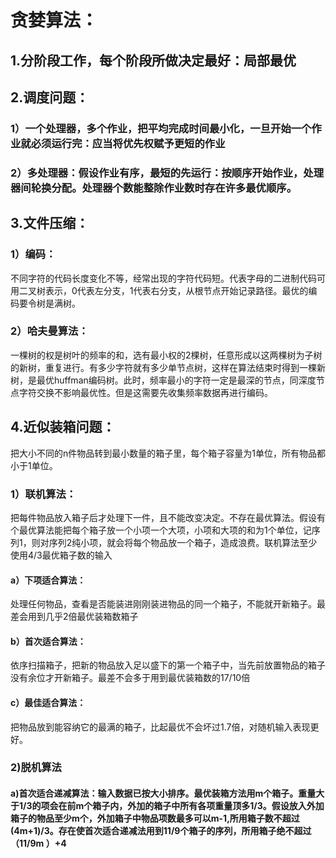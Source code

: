 # 贪婪算法：
## 1.分阶段工作，每个阶段所做决定最好：局部最优
## 2.调度问题：
### 1）一个处理器，多个作业，把平均完成时间最小化，一旦开始一个作业就必须运行完：应当将优先权赋予更短的作业
### 2）多处理器：假设作业有序，最短的先运行：按顺序开始作业，处理器间轮换分配。处理器个数能整除作业数时存在许多最优顺序。
## 3.文件压缩：
### 1）编码：
不同字符的代码长度变化不等，经常出现的字符代码短。代表字母的二进制代码可用二叉树表示，0代表左分支，1代表右分支，从根节点开始记录路径。最优的编码要令树是满树。
### 2）哈夫曼算法：
一棵树的权是树叶的频率的和，选有最小权的2棵树，任意形成以这两棵树为子树的新树，重复进行。有多少字符就有多少单节点树，这样在算法结束时得到一棵新树，是最优huffman编码树。此时，频率最小的字符一定是最深的节点，同深度节点字符交换不影响最优性。但是这需要先收集频率数据再进行编码。
## 4.近似装箱问题：
把大小不同的n件物品转到最小数量的箱子里，每个箱子容量为1单位，所有物品都小于1单位。
### 1）联机算法：
把每件物品放入箱子后才处理下一件，且不能改变决定。不存在最优算法。假设有个最优算法能把每个箱子放一个小项一个大项，小项和大项的和为1个单位，记序列1，则对序列2纯小项，就会将每个物品放一个箱子，造成浪费。联机算法至少使用4/3最优箱子数的输入
#### a）下项适合算法：
处理任何物品，查看是否能装进刚刚装进物品的同一个箱子，不能就开新箱子。最差会用到几乎2倍最优装箱数箱子
#### b）首次适合算法：
依序扫描箱子，把新的物品放入足以盛下的第一个箱子中，当先前放置物品的箱子没有余位才开新箱子。最差不会多于用到最优装箱数的17/10倍
#### c）最佳适合算法：
把物品放到能容纳它的最满的箱子，比起最优不会坏过1.7倍，对随机输入表现更好。
### 2)脱机算法
#### a)首次适合递减算法：输入数据已按大小排序。最优装箱方法用m个箱子。重量大于1/3的项会在前m个箱子内，外加的箱子中所有各项重量顶多1/3。假设放入外加箱子的物品至少m个，外加箱子中物品项数最多可以m-1,所用箱子数不超过(4m+1)/3。存在使首次适合递减法用到11/9个箱子的序列，所用箱子绝不超过（11/9m ）+4

